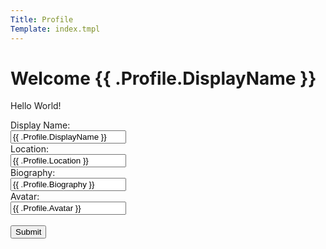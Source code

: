 ```yaml
---
Title: Profile
Template: index.tmpl
---
```

# Welcome {{ .Profile.DisplayName }}

Hello World!

<form action="/profile" method="post">
<input type="hidden" id="id" name="id" value="{{ .Profile.ID }}">
<label for="display_name">Display Name:</label><br>
<input type="text" id="display_name" name="display_name" value="{{ .Profile.DisplayName }}"><br>
<label for="location">Location:</label><br>
<input type="text" id="location" name="location" value="{{ .Profile.Location }}"><br>
<label for="biography">Biography:</label><br>
<input type="text" id="biography" name="biography" value="{{ .Profile.Biography }}"><br>
<label for="avatar">Avatar:</label><br>
<input type="text" id="avatar" name="avatar" value="{{ .Profile.Avatar }}"><br><br>
<input type="submit" value="Submit">
</form>
